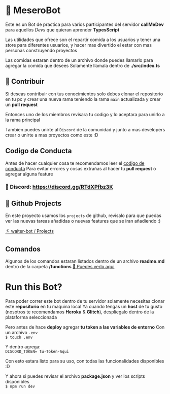 # 🤖 MeseroBot

Este es un Bot de practica para varios participantes del servidor **callMeDev** para aquellos _Devs_ que quieran aprender **TypesScript**

Las utilidades que ofrece son el repartir comida a los usuarios y tener una store para diferentes usuarios, y hacer mas divertido el estar con mas personas construyendo proyectos

Las comidas estaran dentro de un archivo donde puedes llamarlo para agregar la comida que desees
Solamente llamala dentro de **./src/index.ts**
## 📌 Contribuir

Si deseas contribuir con tus conocimientos solo debes clonar el repositorio en tu pc y crear una nueva rama teniendo la rama `main` actualizada y crear un **pull request**

Entonces uno de los miembros revisara tu codigo y lo aceptara para unirlo a la rama principal

Tambien puedes unirte al `Discord` de la comunidad y junto a mas developers crear o unirte a mas proyectos como este :D

## Codigo de Conducta

Antes de hacer cualquier cosa te recomendamos leer el [codigo de conducta](./Code-Of-Conduct.md)
Para evitar errores y cosas extrañas al hacer tu **pull request** o agregar alguna feature
### 🚀 Discord: https://discord.gg/RTdXPfbz3K

## 📑 Github Projects

En este proyecto usamos los `projects` de github, revisalo para que puedas ver las nuevas tareas añadidas o nuevas features que se iran añadiendo :)

[🖇 waiter-bot / Projects](https://github.com/callMe-Dev/mesero-bot/projects)

## Comandos

Algunos de los comandos estaran listados dentro de un archivo **readme.md** dentro de la carpeta **/functions**
[📑 Puedes verlo aqui](./src/functions/README.md)

# Run this Bot?

Para poder correr este bot dentro de tu servidor solamente necesitas clonar este **repositorio** en tu maquina local
Ya cuando tengas un **host** de tu gusto (nosotros te recomendamos **Heroku** & **Glitch**), despliegalo dentro de la plataforma seleccionada

Pero antes de hace **deploy** agregar **tu token a las variables de entorno**
Con un archivo `.env`
<br />
<code>$ touch .env</code>

Y dentro agrega:
<br />
`DISCORD_TOKEN= tu-Token-Aqui`

Con esto estara listo para su uso, con todas las funcionalidades disponibles :D

Y ahora si puedes revisar el archivo **package.json** y ver los scripts disponibles
<br />
`$ npm run dev`
